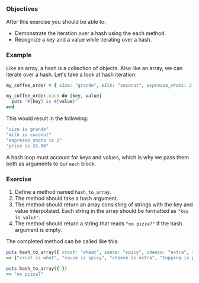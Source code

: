 <!-- { ids:[152], language:'Ruby', type:'workshop', order: 2, name:'Hash Iteration', description:'Learn how to iterate over a hash object.' }-->

### Objectives

After this exercise you should be able to:

- Demonstrate the iteration over a hash using the each method.
- Recognize a key and a value while iterating over a hash.

### Example

Like an array, a hash is a collection of objects. Also like an array, we can iterate over a hash. Let's take a look at hash iteration:

```ruby
my_coffee_order = { size: "grande", milk: "coconut", espresso_shots: 2, price: "$5.00" }

my_coffee_order.each do |key, value|
  puts "#{key} is #{value}"
end
```

This would result in the following:

```ruby
"size is grande"
"milk is coconut"
"espresso_shots is 2"
"price is $5.00"
```

A hash loop must account for keys and values, which is why we pass them both as arguments to our `each` block.

### Exercise

1. Define a method named `hash_to_array`.
2. The method should take a hash argument.
3. The method should return an array consisting of strings with the key and value interpolated. Each string in the array should be formatted as `"key is value"`.
4. The method should return a string that reads `"no pizza?"` if the hash argument is empty.

The completed method can be called like this:

```ruby
puts hash_to_array({ crust: "wheat", sauce: "spicy", cheese: "extra", topping: "pepperoni"})
=> ["crust is what", "sauce is spicy", "cheese is extra", "topping is pepperoni"]

puts hash_to_array({ })
=> "no pizza?"
```
